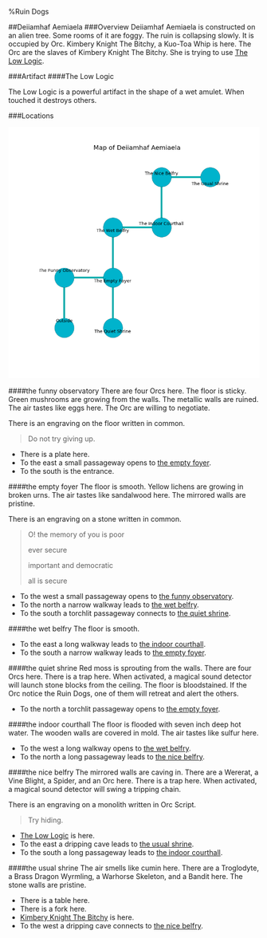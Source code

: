 %Ruin Dogs

##Deiiamhaf Aemiaela
###Overview
Deiiamhaf Aemiaela is constructed on an alien tree. Some rooms of it are foggy. The ruin is collapsing slowly. It is occupied by Orc. <a name="Kimbery-Knight-The-Bitchy"></a>Kimbery Knight The Bitchy, a Kuo-Toa Whip is here. The Orc are the slaves of Kimbery Knight The Bitchy. She  is trying to use [The Low Logic](#The-Low-Logic). 



###Artifact
####<a name="The-Low-Logic"></a>The Low Logic


The Low Logic is a powerful artifact in the shape of a wet amulet. When touched it destroys others. 





###Locations


![](../v2/images/Deiiamhaf-Aemiaela.png)

####<a name="the-funny-observatory"></a>the funny observatory
There are four Orcs here. The floor is sticky. Green mushrooms are growing from the walls. The metallic walls are ruined. The air tastes like eggs here. The Orc are willing to negotiate. 

There is an engraving on the floor written in common. 

> Do not try giving up.
>


* There is a plate here.
* To the east a small passageway opens to [the empty foyer](#the-empty-foyer).
* To the south is the entrance.


####<a name="the-empty-foyer"></a>the empty foyer
The floor is smooth. Yellow lichens are growing in broken urns. The air tastes like sandalwood here. The mirrored walls are pristine. 

There is an engraving on a stone written in common. 

> O! the memory of you is poor
>
> ever secure
>
> important and democratic
>
> all is secure
>


* To the west a small passageway opens to [the funny observatory](#the-funny-observatory).
* To the north a narrow walkway leads to [the wet belfry](#the-wet-belfry).
* To the south a torchlit passageway connects to [the quiet shrine](#the-quiet-shrine).


####<a name="the-wet-belfry"></a>the wet belfry
The floor is smooth. 



* To the east a long walkway leads to [the indoor courthall](#the-indoor-courthall).
* To the south a narrow walkway leads to [the empty foyer](#the-empty-foyer).


####<a name="the-quiet-shrine"></a>the quiet shrine
Red moss is sprouting from the walls. There are four Orcs here. There is a trap here. When activated, a magical sound detector will launch stone blocks from the ceiling. The floor is bloodstained. If the Orc notice the Ruin Dogs, one of them will retreat and alert the others. 



* To the north a torchlit passageway opens to [the empty foyer](#the-empty-foyer).


####<a name="the-indoor-courthall"></a>the indoor courthall
The floor is flooded with seven inch deep hot water. The wooden walls are covered in mold. The air tastes like sulfur here. 



* To the west a long walkway opens to [the wet belfry](#the-wet-belfry).
* To the north a long passageway leads to [the nice belfry](#the-nice-belfry).


####<a name="the-nice-belfry"></a>the nice belfry
The mirrored walls are caving in. There are a Wererat, a Vine Blight, a Spider, and an Orc here. There is a trap here. When activated, a magical sound detector will swing a tripping chain. 

There is an engraving on a monolith written in Orc Script. 

> Try hiding.
>


* [The Low Logic](#The-Low-Logic) is here.
* To the east a dripping cave leads to [the usual shrine](#the-usual-shrine).
* To the south a long passageway leads to [the indoor courthall](#the-indoor-courthall).


####<a name="the-usual-shrine"></a>the usual shrine
The air smells like cumin here. There are a Troglodyte, a Brass Dragon Wyrmling, a Warhorse Skeleton, and a Bandit here. The stone walls are pristine. 



* There is a table here.
* There is a fork here.
* [Kimbery Knight The Bitchy](#Kimbery-Knight-The-Bitchy) is here.
* To the west a dripping cave connects to [the nice belfry](#the-nice-belfry).


